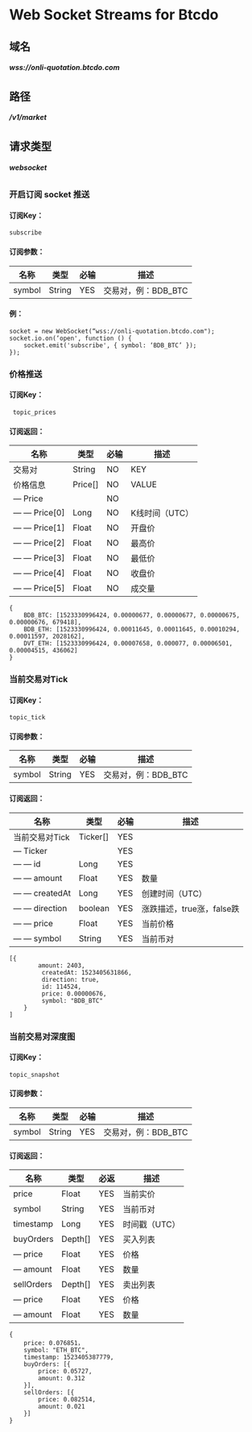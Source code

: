 # Web Socket Streams for Btcdo

## 域名

###### **wss://onli-quotation.btcdo.com** 

## 路径

###### **/v1/market** 

## 请求类型

###### **websocket** 

### **开启订阅** **socket** **推送** 

#### 订阅Key：

```
subscribe 
```

#### 订阅参数：

| **名称** | **类型** | **必输** | **描述**            |
| -------- | -------- | -------- | ------------------- |
| symbol   | String   | YES      | 交易对，例：BDB_BTC |

#### 例：

```
socket = new WebSocket(“wss://onli-quotation.btcdo.com");
socket.io.on(‘open', function () {
    socket.emit('subscribe', { symbol: ‘BDB_BTC’ });
});
```

### 价格推送

#### 订阅Key：

```
 topic_prices 
```

#### 订阅返回：

| **名称**     | **类型** | **必输** | **描述**       |
| ------------ | -------- | -------- | -------------- |
| 交易对       | String   | NO       | KEY            |
| 价格信息     | Price[]  | NO       | VALUE          |
| — Price      |          | NO       |                |
| — — Price[0] | Long     | NO       | K线时间（UTC） |
| — — Price[1] | Float    | NO       | 开盘价         |
| — — Price[2] | Float    | NO       | 最高价         |
| — — Price[3] | Float    | NO       | 最低价         |
| — — Price[4] | Float    | NO       | 收盘价         |
| — — Price[5] | Float    | NO       | 成交量         |

```
{
	BDB_BTC: [1523330996424, 0.00000677, 0.00000677, 0.00000675, 0.00000676, 679418],
	BDB_ETH: [1523330996424, 0.00011645, 0.00011645, 0.00010294, 0.00011597, 2028162],
	DVT_ETH: [1523330996424, 0.00007658, 0.000077, 0.00006501, 0.00004515, 436062]
}
```

### 当前交易对Tick

#### 订阅Key：

```
topic_tick 
```

#### 订阅参数：

| **名称** | **类型** | **必输** | **描述**            |
| -------- | -------- | -------- | ------------------- |
| symbol   | String   | YES      | 交易对，例：BDB_BTC |

#### 订阅返回：

| **名称**       | **类型** | **必输** | **描述**                  |
| -------------- | -------- | -------- | ------------------------- |
| 当前交易对Tick | Ticker[] | YES      |                           |
| — Ticker       |          | YES      |                           |
| — —  id        | Long   | YES      |                           |
| — —  amount    | Float   | YES      | 数量                      |
| — —  createdAt | Long   | YES      | 创建时间（UTC）           |
| — —  direction | boolean   | YES      | 涨跌描述，true涨，false跌 |
| — —  price     | Float   | YES      | 当前价格                  |
| — —  symbol    | String   | YES      | 当前币对                  |

```
[{
		amount: 2403,
		 createdAt: 1523405631866,
		 direction: true,
		 id: 114524,
		 price: 0.00000676,
		 symbol: "BDB_BTC" 
	}
]
```

### **当前交易对深度图** 

#### 订阅Key：

```
topic_snapshot 
```

#### 订阅参数：

| **名称** | **类型** | **必输** | **描述**            |
| -------- | -------- | -------- | ------------------- |
| symbol   | String   | YES      | 交易对，例：BDB_BTC |

#### 订阅返回：

| **名称**   | **类型** | **必返** | **描述**      |
| ---------- | -------- | -------- | ------------- |
| price      | Float   | YES      | 当前实价      |
| symbol     | String   | YES      | 当前币对      |
| timestamp  | Long   | YES      | 时间戳（UTC） |
| buyOrders  | Depth[]  | YES      | 买入列表      |
| —  price   | Float    | YES      | 价格          |
| — amount   | Float    | YES      | 数量          |
| sellOrders | Depth[]  | YES      | 卖出列表      |
| —  price   | Float    | YES      | 价格          |
| — amount   | Float    | YES      | 数量          |

```
{
	price: 0.076851，
	symbol: "ETH_BTC",
	timestamp: 1523405387779,
	buyOrders: [{
		price: 0.05727,
		amount: 0.312
	}],
	sellOrders: [{
		price: 0.082514,
		amount: 0.021
	}]
}
```

